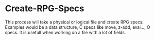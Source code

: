 # Create-RPG-Specs
This process will take a physical or logical file and create RPG specs. Examples would be a data structure, C specs like move, z-add, eval..., O specs. It is usefull when working on a file with a lot of fields.
